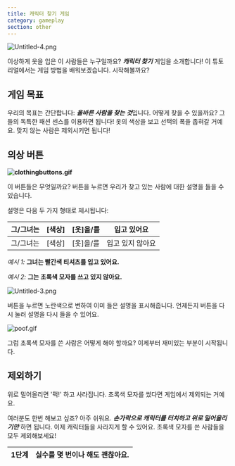 ```yaml
---
title: 캐릭터 찾기 게임
category: gameplay
section: other
---
```

![Untitled-4.png](https://help.studycat.com/hc/article_attachments/34921324100889)


이상하게 옷을 입은 이 사람들은 누구일까요? ***캐릭터 찾기*** 게임을 소개합니다! 이 튜토리얼에서는 게임 방법을 배워보겠습니다. 시작해볼까요?


## **게임 목표**


우리의 목표는 간단합니다: ***올바른 사람을 찾는 것***입니다. 어떻게 찾을 수 있을까요? 그들의 독특한 패션 센스를 이용하면 됩니다! 옷의 색상을 보고 선택의 폭을 좁혀갈 거예요. 맞지 않는 사람은 제외시키면 됩니다!


## **의상 버튼**


**![clothingbuttons.gif](https://help.studycat.com/hc/article_attachments/34921310348441)**


이 버튼들은 무엇일까요? 버튼을 누르면 우리가 찾고 있는 사람에 대한 설명을 들을 수 있습니다.


설명은 다음 두 가지 형태로 제시됩니다:


| 그/그녀는 | [색상] | [옷]을/를 | 입고 있어요 |
| --- | --- | --- | --- |
| 그/그녀는 | [색상] | [옷]을/를 | 입고 있지 않아요 |


*예시 1:* **그녀는 빨간색 티셔츠를 입고 있어요.**

*예시 2:* **그는 초록색 모자를 쓰고 있지 않아요.**


![Untitled-3.png](https://help.studycat.com/hc/article_attachments/34921324104985)  


버튼을 누르면 노란색으로 변하여 이미 들은 설명을 표시해줍니다. 언제든지 버튼을 다시 눌러 설명을 다시 들을 수 있어요.


![poof.gif](https://help.studycat.com/hc/article_attachments/34921324114329)


그럼 초록색 모자를 쓴 사람은 어떻게 해야 할까요? 이제부터 재미있는 부분이 시작됩니다.


## **제외하기**


위로 밀어올리면 '퍽!' 하고 사라집니다. 초록색 모자를 썼다면 게임에서 제외되는 거예요.


여러분도 한번 해보고 싶죠? 아주 쉬워요. ***손가락으로 캐릭터를 터치하고 위로 밀어올리기만*** 하면 됩니다. 이제 캐릭터들을 사라지게 할 수 있어요. 초록색 모자를 쓴 사람들을 모두 제외해보세요!


| **1단계** | 실수를 몇 번이나 해도 괜찮아요. |
| --- | --- |